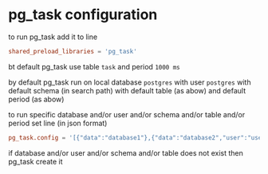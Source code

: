 # pg_task configuration
to run pg_task add it to line
```conf
shared_preload_libraries = 'pg_task'
```

bt default pg_task use table `task` and period `1000 ms`

by default pg_task run on local database `postgres` with user `postgres` with default schema (in search path) with default table (as abow) and default period (as abow)

to run specific database and/or user and/or schema and/or table and/or period set line (in json format)
```conf
pg_task.config = '[{"data":"database1"},{"data":"database2","user":"username2"},{"data":"database3","schema":"schema3"},{"data":"database4","table":"table4"},{"data":"database5","period":100}]'
```

if database and/or user and/or schema and/or table does not exist then pg_task create it
